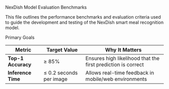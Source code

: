  NexDish Model Evaluation Benchmarks

This file outlines the performance benchmarks and evaluation criteria used to guide the development and testing of the NexDish smart meal recognition model.


Primary Goals

| Metric                     | Target Value                  | Why It Matters                                           |
|----------------------------|-------------------------------|----------------------------------------------------------|
| **Top-1 Accuracy**         | ≥ 85%                         | Ensures high likelihood that the first prediction is correct |
| **Inference Time**         | ≤ 0.2 seconds per image       | Allows real-time feedback in mobile/web environments     |


